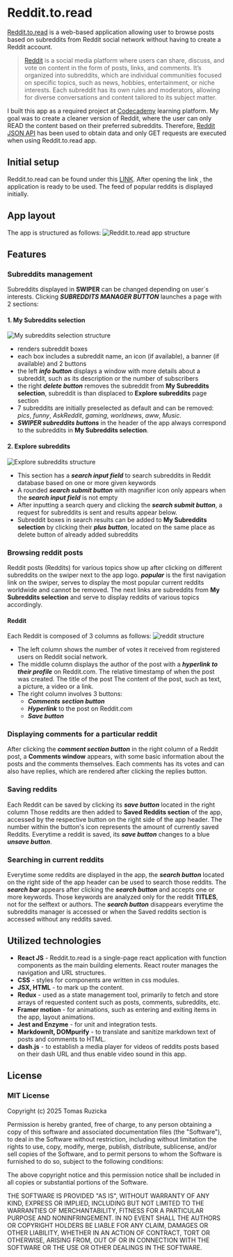 # Reddit.to.read

[Reddit.to.read](https://reddittoread.netlify.app) is a web-based application allowing user to browse posts based on subreddits from Reddit social network without having to create a Reddit account.

>[Reddit](https://www.reddit.com/) is a social media platform where users can share, discuss, and vote on content in the form of posts, links, and comments. It’s organized into subreddits, which are individual communities focused on specific topics, such as news, hobbies, entertainment, or niche interests. Each subreddit has its own rules and moderators, allowing for diverse conversations and content tailored to its subject matter.

I built this app as a required project at [Codecademy](https://www.codecademy.com/) learning platform. My goal was to create a cleaner version of Reddit, where the user can only READ the content based on their preferred subreddits.
Therefore, [Reddit JSON API](https://github.com/reddit-archive/reddit/wiki/json)
has been used to obtain data and only GET requests are executed when using Reddit.to.read app.




## Initial setup
Reddit.to.read can be found under this [LINK](https://reddittoread.netlify.app).
After opening the link , the application is ready to be used. The feed of popular reddits is displayed initially.

## App layout
The app is structured as follows:
![Reddit.to.read app structure](./public/readme-img/reddit-app-structure.png)

## Features

### Subreddits management
Subreddits displayed in **SWIPER** can be changed depending on user`s interests. Clicking **_SUBREDDITS MANAGER BUTTON_** launches a page with 2 sections:

#### 1. My Subreddits selection
![My subreddits selection structure](./public/readme-img/my-subreddits-selection.png)

* renders subreddit boxes
* each box includes a subreddit name, an icon (if available), a banner (if available) and 2 buttons
* the left **_info button_** displays a window with more details about a subreddit, such as its description or the number of subscribers
* the right **_delete button_** removes the subreddit from **My Subreddits selection**, subreddit is than displaced to **Explore subreddits** page section
* 7 subreddits are initially preselected as default and can be removed: _pics_, _funny_, _AskReddit_, _gaming_, _worldnews_, _aww_, _Music_.
* **_SWIPER subreddits buttons_** in the header of the app always correspond to the subreddits in **My Subreddits selection**.

#### 2. Explore subreddits
![Explore subreddits structure](./public/readme-img/explore-subreddits.png)

* This section has a **_search input field_** to search subreddits in Reddit database based on one or more given keywords
* A rounded **_search submit button_** with magnifier icon only appears when the **_search input field_** is not empty
* After inputting a search query and clicking the **_search submit button_**, a request for subreddits is sent and results appear below.
* Subreddit boxes in search results can be added to **My Subreddits selection** by clicking their **_plus button_**, located on the same place as delete button of already added subreddits

### Browsing reddit posts

Reddit posts (Reddits) for various topics show up after clicking on different subreddits on the swiper next to the app logo. 
**_popular_** is the first navigation link on the swiper, serves to display the most popular current reddits worldwide and cannot be removed.
The next links are subreddits from **My Subreddits selection** and serve to display reddits of various topics accordingly.

#### Reddit

Each Reddit is composed of 3 columns as follows:
![reddit structure](./public/readme-img/reddit.png)

* The left column shows the number of votes it received from registered users on Reddit social network.
* The middle column displays 
the author of the post with a **_hyperlink to their profile_** on Reddit.com.
The relative timestamp of when the post was created.
The title of the post
The content of the post, such as text, a picture, a video or a link.
* The right column involves 3 buttons:
    - **_Comments section button_**
    - **_Hyperlink_** to the post on Reddit.com
    - **_Save button_**

### Displaying comments for a particular reddit

After clicking the **_comment section button_** in the right column of a Reddit post, a **Comments window** appears, with some basic information about the posts and the comments themselves. Each comments has its votes and can also have replies, which are rendered after clicking the replies button.

### Saving reddits

Each Reddit can be saved by clicking its **_save button_** located in the right column
Those reddits are then added to **Saved Reddits section** of the app, accessed by the respective button on the right side of the app header.
The number within the button's icon represents the amount of currently saved Reddits.
Everytime a reddit is saved, its **_save button_** changes to a blue **_unsave button_**.

### Searching in current reddits

Everytime some reddits are displayed in the app, the **_search button_** located on the right side of the app header can be used to search those reddits.
The **_search bar_** appears after clicking the **_search button_** and accepts one or more keywords. Those keywords are analyzed only for the reddit **TITLES**, not for the selftext or authors.
The **_search button_** disappears everytime the subreddits manager is accessed or when the Saved reddits section is accessed without any reddits saved.

## Utilized technologies
* **React JS** - Reddit.to.read is a single-page react application with function components as the main building elements. React router manages the navigation and URL structures.
* **CSS** - styles for components are written in css modules.
* **JSX, HTML** - to mark up the content.
* **Redux** - used as a state management tool, primarily to fetch and store arrays of requested content such as posts, comments, subreddits, etc.
* **Framer motion** - for animations, such as entering and exiting items in the app, layout animations.
* **Jest and Enzyme** - for unit and integration tests.
* **MarkdownIt, DOMpurify** - to translate and sanitize markdown text of posts and comments to HTML.
* **dash.js** - to establish a media player for videos of reddits posts based on their dash URL and thus enable video sound in this app.



## License
### MIT License

Copyright (c) 2025 Tomas Ruzicka

Permission is hereby granted, free of charge, to any person obtaining a copy
of this software and associated documentation files (the "Software"), to deal
in the Software without restriction, including without limitation the rights
to use, copy, modify, merge, publish, distribute, sublicense, and/or sell
copies of the Software, and to permit persons to whom the Software is
furnished to do so, subject to the following conditions:

The above copyright notice and this permission notice shall be included in all
copies or substantial portions of the Software.

THE SOFTWARE IS PROVIDED "AS IS", WITHOUT WARRANTY OF ANY KIND, EXPRESS OR
IMPLIED, INCLUDING BUT NOT LIMITED TO THE WARRANTIES OF MERCHANTABILITY,
FITNESS FOR A PARTICULAR PURPOSE AND NONINFRINGEMENT. IN NO EVENT SHALL THE
AUTHORS OR COPYRIGHT HOLDERS BE LIABLE FOR ANY CLAIM, DAMAGES OR OTHER
LIABILITY, WHETHER IN AN ACTION OF CONTRACT, TORT OR OTHERWISE, ARISING FROM,
OUT OF OR IN CONNECTION WITH THE SOFTWARE OR THE USE OR OTHER DEALINGS IN THE
SOFTWARE.
